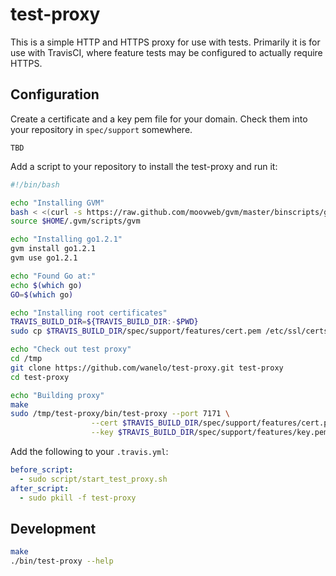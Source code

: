 test-proxy
==========

This is a simple HTTP and HTTPS proxy for use with tests. Primarily
it is for use with TravisCI, where feature tests may be configured to
actually require HTTPS.

## Configuration

Create a certificate and a key pem file for your domain. Check them into
your repository in `spec/support` somewhere.

```
TBD
```

Add a script to your repository to install the test-proxy and run it:

```bash
#!/bin/bash

echo "Installing GVM"
bash < <(curl -s https://raw.github.com/moovweb/gvm/master/binscripts/gvm-installer)
source $HOME/.gvm/scripts/gvm

echo "Installing go1.2.1"
gvm install go1.2.1
gvm use go1.2.1

echo "Found Go at:"
echo $(which go)
GO=$(which go)

echo "Installing root certificates"
TRAVIS_BUILD_DIR=${TRAVIS_BUILD_DIR:-$PWD}
sudo cp $TRAVIS_BUILD_DIR/spec/support/features/cert.pem /etc/ssl/certs && sudo update-ca-certificates

echo "Check out test proxy"
cd /tmp
git clone https://github.com/wanelo/test-proxy.git test-proxy
cd test-proxy

echo "Building proxy"
make
sudo /tmp/test-proxy/bin/test-proxy --port 7171 \
                  --cert $TRAVIS_BUILD_DIR/spec/support/features/cert.pem \
                  --key $TRAVIS_BUILD_DIR/spec/support/features/key.pem &

```

Add the following to your `.travis.yml`:

```yaml
before_script:
  - sudo script/start_test_proxy.sh
after_script:
  - sudo pkill -f test-proxy
```

## Development

```bash
make
./bin/test-proxy --help
```
